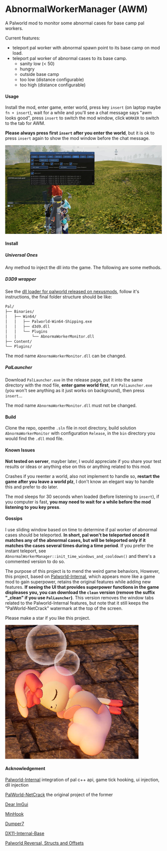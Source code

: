 # AbnormalWorkerManager (AWM)

A Palworld mod to monitor some abnormal cases for base camp pal workers.

Current features:

- teleport pal worker with abnormal spawn point to its base camp on mod load.
- teleport pal worker of abnormal cases to its base camp.
  - sanity low (< 50)
  - hungry
  - outside base camp
  - too low (distance configurable)
  - too high (distance configurable)

#### Usage

Install the mod, enter game, enter world, press key `insert` (on laptop maybe `fn + insert`), wait for a while and you'll see a chat message says "awm looks good", press `insert` to switch the mod window, click `WORKER` to switch to the tab for AWM.

**Please always press first `insert` after you enter the world**, but it is ok to press `insert` again to show the mod window before the chat message.

![example](images/example.jpg)

#### Install

##### Universal Ones

Any method to inject the dll into the game. The following are some methods.

##### D3D9 wrapper

See the [dll loader for palworld released on nexusmods](https://www.nexusmods.com/palworld/mods/372), follow it's instructions, the final folder structure should be like:

```
Pal/
├── Binaries/
│   ├── Win64/
│   │   ├── Palworld-Win64-Shipping.exe
│   │   ├── d3d9.dll
│   │   └── Plugins
│   │       └── AbnormaWorkerMonitor.dll
├── Content/
└── Plugins/
```

The mod name `AbnormaWorkerMonitor.dll` can be changed.

##### PalLauncher

Download `PalLauncher.exe` in the release page, put it into the same directory with the mod file, **enter game world first**, run `PalLauncher.exe` (you won't see anything as it just works on background), then press `insert`...

The mod name `AbnormaWorkerMonitor.dll` must not be changed.

#### Build

Clone the repo, openthe `.sln` file in root directory, build solution `AbnormaWorkerMonitor` with configuration `Release`, in the `bin` directory you would find the `.dll` mod file.

#### Known Issues

**Not tested on server**, mayber later, I would appreciate if you share your test results or ideas or anything else on this or anything related to this mod.

Crashes if you reenter a world, also not implement to handle so, **restart the game after you leave a world plz**, I don't know an elegant way to handle this and prefer to do later.

The mod sleeps for 30 seconds when loaded (before listening to `insert`), if you computer is fast, **you may need to wait for a while before the mod listening to you key press**.

#### Gossips

I use sliding window based on time to determine if pal worker of abnormal cases should be teleported. **In short, pal won't be teleported onced it matches any of the abnormal cases, but will be teleported only if it matches the cases several times during a time period**. If you prefer the instant teleport, see `AbnormalWorkerManager::init_time_windows_and_cooldown()` and there's a commented version to do so.

The purpose of this project is to mend the weird game behaviors, However, this project, based on [Palworld-Internal](https://github.com/NightFyre/Palworld-Internal), which appears more like a game mod to gain superpower, retains the original features while adding new features. **If seeing the UI that provides superpower functions in the game displeases you, you can download the `clean` version (remove the suffix "_clean" if you use `PalLauncher`)**. This version removes the window tabs related to the Palworld-Internal features, but note that it still keeps the "PalWorld-NetCrack" watermark at the top of the screen.

Please make a star if you like this project.

![keaidinie](images/keaidinie.jpg)

#### Acknowledgement

[Palworld-Internal](https://github.com/NightFyre/Palworld-Internal) integration of pal c++ api, game tick hooking, ui injection, dll injection

[PalWorld-NetCrack](https://github.com/Chaos192/PalWorld-NetCrack) the original project of the former

[Dear ImGui](https://github.com/ocornut/imgui)

[MinHook](https://github.com/TsudaKageyu/minhook)

[Dumper7](https://github.com/Encryqed/Dumper-7)

[DX11-Internal-Base](https://github.com/NightFyre/DX11-ImGui-Internal-Hook)

[Palworld Reversal, Structs and Offsets](https://www.unknowncheats.me/forum/palworld/620076-palworld-reversal-structs-offsets.html)
